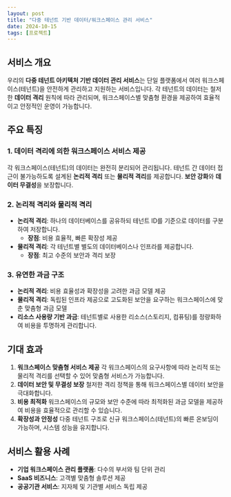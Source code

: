 ```yaml
---
layout: post
title: "다중 테넌트 기반 데이터/워크스페이스 관리 서비스"
date: 2024-10-15
tags: [프로젝트]
---
```


## **서비스 개요**

우리의 **다중 테넌트 아키텍처 기반 데이터 관리 서비스**는 단일 플랫폼에서 여러 워크스페이스(테넌트)을 안전하게 관리하고 지원하는 서비스입니다. 
각 테넌트의 데이터는 철저한 **데이터 격리** 원칙에 따라 관리되며, 워크스페이스별 맞춤형 환경을 제공하여 효율적이고 안정적인 운영이 가능합니다.

## **주요 특징**

### 1. **데이터 격리에 의한 워크스페이스 서비스 제공**

각 워크스페이스(테넌트)의 데이터는 완전히 분리되어 관리됩니다. 
테넌트 간 데이터 접근이 불가능하도록 설계된 **논리적 격리** 또는 **물리적 격리**를 제공합니다. **보안 강화**와 **데이터 무결성**을 보장합니다.

### 2. **논리적 격리와 물리적 격리**

- **논리적 격리**: 하나의 데이터베이스를 공유하되 테넌트 ID를 기준으로 데이터를 구분하여 저장합니다.
    - **장점**: 비용 효율적, 빠른 확장성 제공
- **물리적 격리**: 각 테넌트별 별도의 데이터베이스나 인프라를 제공합니다.
    - **장점**: 최고 수준의 보안과 격리 보장

### 3. **유연한 과금 구조**

- **논리적 격리**: 비용 효율성과 확장성을 고려한 과금 모델 제공
- **물리적 격리**: 독립된 인프라 제공으로 고도화된 보안을 요구하는 워크스페이스에 맞춘 맞춤형 과금 모델
- **리소스 사용량 기반 과금**: 테넌트별로 사용한 리소스(스토리지, 컴퓨팅)를 정량화하여 비용을 투명하게 관리합니다.

## **기대 효과**

1. **워크스페이스 맞춤형 서비스 제공**
각 워크스페이스의 요구사항에 따라 논리적 또는 물리적 격리를 선택할 수 있어 맞춤형 서비스가 가능합니다.
2. **데이터 보안 및 무결성 보장**
철저한 격리 정책을 통해 워크스페이스별 데이터 보안을 극대화합니다.
3. **비용 최적화**
워크스페이스의 규모와 보안 수준에 따라 최적화된 과금 모델을 제공하여 비용을 효율적으로 관리할 수 있습니다.
4. **확장성과 안정성**
다중 테넌트 구조로 신규 워크스페이스(테넌트)의 빠른 온보딩이 가능하며, 시스템 성능을 유지합니다.

## **서비스 활용 사례**

- **기업 워크스페이스 관리 플랫폼**: 다수의 부서와 팀 단위 관리
- **SaaS 비즈니스**: 고객별 맞춤형 솔루션 제공
- **공공기관 서비스**: 지자체 및 기관별 서비스 독립 제공